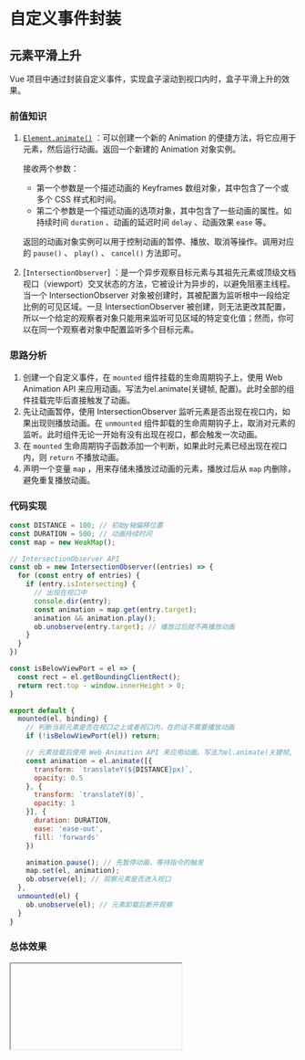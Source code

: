 # 自定义事件封装

## 元素平滑上升

Vue 项目中通过封装自定义事件，实现盒子滚动到视口内时，盒子平滑上升的效果。

### 前值知识
1. [`Element.animate()`](https://developer.mozilla.org/zh-CN/docs/Web/API/Element/animate) ：可以创建一个新的 Animation 的便捷方法，将它应用于元素，然后运行动画。返回一个新建的 Animation 对象实例。
   
   接收两个参数：
   - 第一个参数是一个描述动画的 Keyframes 数组对象，其中包含了一个或多个 CSS 样式和时间。
   - 第二个参数是一个描述动画的选项对象，其中包含了一些动画的属性。如 持续时间 `duration` 、动画的延迟时间 `delay` 、动画效果 `ease` 等。

    返回的动画对象实例可以用于控制动画的暂停、播放、取消等操作。调用对应的 `pause()` 、 `play()` 、 `cancel()` 方法即可。
2. [`IntersectionObserver`] ：是一个异步观察目标元素与其祖先元素或顶级文档视口（viewport）交叉状态的方法，它被设计为异步的，以避免阻塞主线程。当一个 IntersectionObserver 对象被创建时，其被配置为监听根中一段给定比例的可见区域。一旦 IntersectionObserver 被创建，则无法更改其配置，所以一个给定的观察者对象只能用来监听可见区域的特定变化值；然而，你可以在同一个观察者对象中配置监听多个目标元素。

### 思路分析
1. 创建一个自定义事件，在 `mounted` 组件挂载的生命周期钩子上，使用 Web Animation API 来应用动画。写法为el.animate(关键帧, 配置)。此时全部的组件挂载完毕后直接触发了动画。
2. 先让动画暂停，使用 IntersectionObserver 监听元素是否出现在视口内，如果出现则播放动画。在 `unmounted` 组件卸载的生命周期钩子上，取消对元素的监听。此时组件无论一开始有没有出现在视口，都会触发一次动画。
3. 在 `mounted` 生命周期钩子函数添加一个判断，如果此时元素已经出现在视口内，则 `return` 不播放动画。
4. 声明一个变量 `map` ，用来存储未播放过动画的元素，播放过后从 `map` 内删除，避免重复播放动画。

### 代码实现
```js
const DISTANCE = 100; // 初始y轴偏移位置
const DURATION = 500; // 动画持续时间
const map = new WeakMap();

// IntersectionObserver API
const ob = new IntersectionObserver((entries) => {
  for (const entry of entries) {
    if (entry.isIntersecting) {
      // 出现在视口中
      console.dir(entry);
      const animation = map.get(entry.target);
      animation && animation.play();
      ob.unobserve(entry.target); // 播放过后就不再播放动画
    }
  }
})

const isBelowViewPort = el => {
  const rect = el.getBoundingClientRect();
  return rect.top - window.innerHeight > 0;
}

export default {
  mounted(el, binding) {
    // 判断当前元素是否在视口之上或者视口内，在的话不需要播放动画
    if (!isBelowViewPort(el)) return;

    // 元素挂载后使用 Web Animation API 来应用动画。写法为el.animate(关键帧, 配置)
    const animation = el.animate([{
      transform: `translateY(${DISTANCE}px)`,
      opacity: 0.5
    }, {
      transform: `translateY(0)`,
      opacity: 1
    }], {
      duration: DURATION,
      ease: 'ease-out',
      fill: 'forwards'
    })

    animation.pause(); // 先暂停动画，等待指令的触发
    map.set(el, animation);
    ob.observe(el); // 观察元素是否进入视口
  },
  unmounted(el) {
    ob.unobserve(el); // 元素卸载后断开观察
  }
}
```

### 总体效果
<Iframe url="https://tydumpling.github.io/blogweb/#/info/vue/slideIn" />